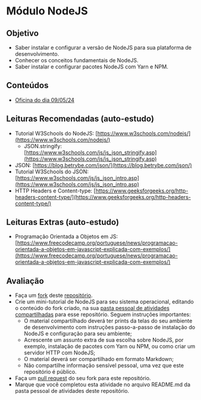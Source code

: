 # Módulo NodeJS

## Objetivo
* Saber instalar e configurar a versão de NodeJS para sua plataforma de desenvolvimento.
* Conhecer os conceitos fundamentais de NodeJS.
* Saber instalar e configurar pacotes NodeJS com Yarn e NPM.

## Conteúdos
* [Oficina do dia 09/05/24](https://drive.google.com/file/d/1_cdCx2lHOFIpXAkuA-kpb-3uFsGC07Fq/view?usp=sharing)

## Leituras Recomendadas (auto-estudo)
* Tutorial W3Schools do NodeJS: [https://www.w3schools.com/nodejs/](https://www.w3schools.com/nodejs/)
  * JSON.stringify: [https://www.w3schools.com/js/js_json_stringify.asp](https://www.w3schools.com/js/js_json_stringify.asp)
* JSON: [https://blog.betrybe.com/json/](https://blog.betrybe.com/json/)
* Tutorial W3Schools do JSON: [https://www.w3schools.com/js/js_json_intro.asp](https://www.w3schools.com/js/js_json_intro.asp)
* HTTP Headers e Content-type: [https://www.geeksforgeeks.org/http-headers-content-type/](https://www.geeksforgeeks.org/http-headers-content-type/)

## Leituras Extras (auto-estudo)
* Programação Orientada a Objetos em JS: [https://www.freecodecamp.org/portuguese/news/programacao-orientada-a-objetos-em-javascript-explicada-com-exemplos/](https://www.freecodecamp.org/portuguese/news/programacao-orientada-a-objetos-em-javascript-explicada-com-exemplos/)

## Avaliação
* Faça um [fork](https://docs.github.com/pt/pull-requests/collaborating-with-pull-requests/working-with-forks/fork-a-repo) deste [repositório](https://github.com/Daissen/treinamento).
* Crie um mini-tutorial de NodeJS para seu sistema operacional, editando o conteúdo do fork criado, na sua [pasta pessoal de atividades compartilhadas](/em_formacao/) para esse repositório. Seguem instruções importantes:
   * O material compartilhado deverá ter prints da telas do seu ambiente de desenvolvimento com instruções passo-a-passo de instalação do NodeJS e configuração para seu ambiente;
   * Acrescente um assunto extra de sua escolha sobre NodeJS, por exemplo, instalação de pacotes com Yarn ou NPM, ou como criar um servidor HTTP com NodeJS;
   * O material deverá ser compartilhado em formato Markdown;
   * Não compartilhe informação sensível pessoal, uma vez que este repositório é público.
* Faça um [pull request](https://docs.github.com/pt/pull-requests/collaborating-with-pull-requests/proposing-changes-to-your-work-with-pull-requests/creating-a-pull-request) do seu fork para este repositório.
* Marque que você completou esta atividade no arquivo README.md da pasta pessoal de atividades deste repositório.